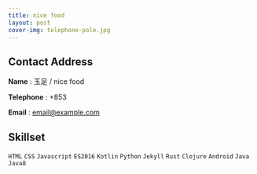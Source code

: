 ```yaml
---
title: nice food
layout: post
cover-img: telephone-pole.jpg
---
```


## Contact Address

**Name** : 玉足 / nice food

**Telephone** : +853

**Email** : email@example.com

## Skillset

`HTML` `CSS` `Javascript` `ES2016` `Kotlin` `Python` `Jekyll` `Rust` `Clojure` `Android` `Java` `Java8`